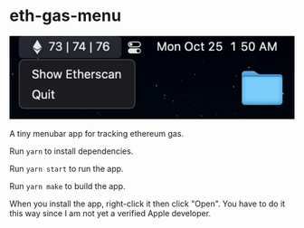# eth-gas-menu

![Screenshot](example.png)

A tiny menubar app for tracking ethereum gas.

Run `yarn` to install dependencies.

Run `yarn start` to run the app.

Run `yarn make` to build the app.

When you install the app, right-click it then click "Open". You have to do it this way since I am not yet a verified Apple developer.


